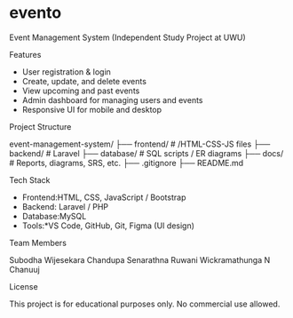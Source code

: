# evento
Event Management System (Independent Study Project at UWU)

Features

- User registration & login
- Create, update, and delete events
- View upcoming and past events
- Admin dashboard for managing users and events
- Responsive UI for mobile and desktop


Project Structure

event-management-system/
├── frontend/        # /HTML-CSS-JS files
├── backend/         # Laravel
├── database/        # SQL scripts / ER diagrams
├── docs/            # Reports, diagrams, SRS, etc.
├── .gitignore
├── README.md

Tech Stack

- Frontend:HTML, CSS, JavaScript / Bootstrap
- Backend: Laravel / PHP
- Database:MySQL
- Tools:*VS Code, GitHub, Git, Figma (UI design)



Team Members

Subodha Wijesekara 
Chandupa Senarathna
Ruwani Wickramathunga
N Chanuuj


License

This project is for educational purposes only. No commercial use allowed.
